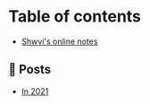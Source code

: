 # Table of contents

- [Shwvi's online notes](README.md)

## 📖 Posts

- [In 2021](posts/in-2021/README.md)
